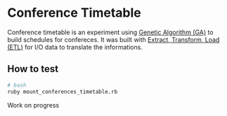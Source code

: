 # Conference Timetable

Conference timetable is an experiment using [Genetic Algorithm (GA)](https://en.wikipedia.org/wiki/Genetic_algorithm) to build schedules for confereces. It was built with [Extract, Transform, Load (ETL)](https://en.wikipedia.org/wiki/Extract,_transform,_load) for I/O data to translate the informations.

## How to test

```bash
# bash
ruby mount_conferences_timetable.rb
```

Work on progress